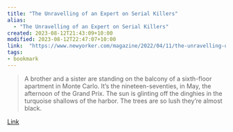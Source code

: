 ```yaml
---
title: "The Unravelling of an Expert on Serial Killers"
alias:
  - "The Unravelling of an Expert on Serial Killers"
created: 2023-08-12T21:43:09+10:00
modified: 2023-08-12T22:47:07+10:00
link:  "https://www.newyorker.com/magazine/2022/04/11/the-unravelling-of-an-expert-on-serial-killers"
tags:
- bookmark
---
```


> A brother and a sister are standing on the balcony of a sixth-floor apartment in Monte Carlo. It’s the nineteen-seventies, in May, the afternoon of the Grand Prix. The sun is glinting off the dinghies in the turquoise shallows of the harbor. The trees are so lush they’re almost black.

[Link](https://www.newyorker.com/magazine/2022/04/11/the-unravelling-of-an-expert-on-serial-killers)